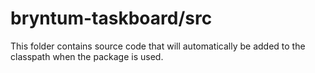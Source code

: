 # bryntum-taskboard/src

This folder contains source code that will automatically be added to the classpath when
the package is used.
